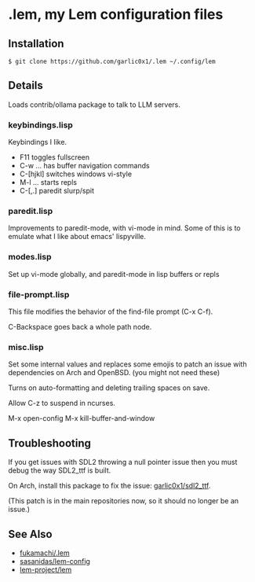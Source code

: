 # .lem, my Lem configuration files

## Installation

```shell
$ git clone https://github.com/garlic0x1/.lem ~/.config/lem
```

## Details

Loads contrib/ollama package to talk to LLM servers.

### keybindings.lisp

Keybindings I like.

* F11      toggles fullscreen
* C-w ...  has buffer navigation commands
* C-[hjkl] switches windows vi-style
* M-l ...  starts repls
* C-[,.]   paredit slurp/spit

### paredit.lisp

Improvements to paredit-mode, with vi-mode in mind.  Some of this is to emulate what I like about emacs' lispyville.

### modes.lisp

Set up vi-mode globally, and paredit-mode in lisp buffers or repls

### file-prompt.lisp

This file modifies the behavior of the find-file prompt (C-x C-f).

C-Backspace goes back a whole path node.

### misc.lisp

Set some internal values and replaces some emojis to patch an issue with dependencies on Arch and OpenBSD. (you might not need these)

Turns on auto-formatting and deleting trailing spaces on save.

Allow C-z to suspend in ncurses.

M-x open-config
M-x kill-buffer-and-window

## Troubleshooting

If you get issues with SDL2 throwing a null pointer issue then you must debug the way SDL2_ttf is built.

On Arch, install this package to fix the issue: [garlic0x1/sdl2_ttf](https://github.com/garlic0x1/sdl2_ttf).

(This patch is in the main repositories now, so it should no longer be an issue.)

## See Also

* [fukamachi/.lem](https://github.com/fukamachi/.lem)
* [sasanidas/lem-config](https://codeberg.org/sasanidas/lem-config)
* [lem-project/lem](https://github.com/lem-project/lem)
